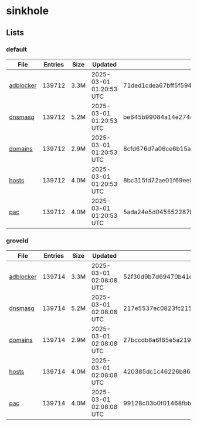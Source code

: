 # sinkhole

## Lists

### default

|File|Entries|Size|Updated|Hash|
|-|-|-|-|-|
|[adblocker](https://raw.githubusercontent.com/groveld/sinkhole/lists/default/adblocker.txt)|139712|3.3M|2025-03-01 01:20:53 UTC|71ded1cdea67bff5f594db73c60c0caf89602689814a881861376eba9064423b|
|[dnsmasq](https://raw.githubusercontent.com/groveld/sinkhole/lists/default/dnsmasq.txt)|139712|5.2M|2025-03-01 01:20:53 UTC|be645b99084a14e274ed2eeb8612a52aa4e01520bfeb3b78e1151cf6296a9f53|
|[domains](https://raw.githubusercontent.com/groveld/sinkhole/lists/default/domains.txt)|139712|2.9M|2025-03-01 01:20:53 UTC|8cfd676d7a06ce6b15a4e32d77e28304e830073996a0863062fd926cc75241de|
|[hosts](https://raw.githubusercontent.com/groveld/sinkhole/lists/default/hosts.txt)|139712|4.0M|2025-03-01 01:20:53 UTC|8bc315fd72ae01f69ee8886b8cdd862c90b719a9de2eb637893ab0aa00fdd982|
|[pac](https://raw.githubusercontent.com/groveld/sinkhole/lists/default/pac.txt)|139712|4.0M|2025-03-01 01:20:53 UTC|5ada24e5d045552287b89d65bf62f317bacecb8bea52a30757b2c82dafb35af0|

### groveld

|File|Entries|Size|Updated|Hash|
|-|-|-|-|-|
|[adblocker](https://raw.githubusercontent.com/groveld/sinkhole/lists/groveld/adblocker.txt)|139714|3.3M|2025-03-01 02:08:08 UTC|52f30d9b7d69470b41c2431b9a498bd12c74f76e17737cdb0985d373d8396cf5|
|[dnsmasq](https://raw.githubusercontent.com/groveld/sinkhole/lists/groveld/dnsmasq.txt)|139714|5.2M|2025-03-01 02:08:08 UTC|217e5537ec0823fc215a02bbea33e24e4dd95d45ceecf7817775c7f911f88c40|
|[domains](https://raw.githubusercontent.com/groveld/sinkhole/lists/groveld/domains.txt)|139714|2.9M|2025-03-01 02:08:08 UTC|27bccdb8a6f85e5a2195aa6705288bcf06ae23b0eb9a2d9a63e149e5694f56ce|
|[hosts](https://raw.githubusercontent.com/groveld/sinkhole/lists/groveld/hosts.txt)|139714|4.0M|2025-03-01 02:08:08 UTC|420385dc1c46226b867af8868c6b3cfb51794cfbba4dc52a4e55433abda7996c|
|[pac](https://raw.githubusercontent.com/groveld/sinkhole/lists/groveld/pac.txt)|139714|4.0M|2025-03-01 02:08:08 UTC|99128c03b0f01468fbbb23a3ac037d75e2a20f3bdd6e27da30e3efdc1c1f7f67|
